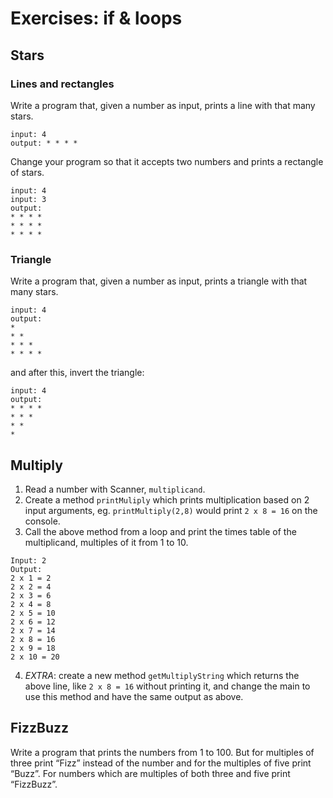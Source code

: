 # Exercises: if & loops

## Stars

### Lines and rectangles

Write a program that, given a number as input, prints a line with that many stars.

```text
input: 4
output: * * * *
```

Change your program so that it accepts two numbers and prints a rectangle of stars.

```text
input: 4
input: 3
output: 
* * * *
* * * *
* * * *
```

### Triangle

Write a program that, given a number as input, prints a triangle with that many stars.

```text
input: 4
output: 
*
* *
* * *
* * * *
```

and after this, invert the triangle:

```text
input: 4
output: 
* * * *
* * *
* *
*
```

## Multiply

1. Read a number with Scanner, `multiplicand`.
2. Create a method `printMuliply` which prints multiplication based on 2 input arguments, eg. `printMultiply(2,8)`
   would print  `2 x 8 = 16` on the console.
3. Call the above method from a loop and print the times table of the multiplicand, multiples of it from 1 to 10.

```text
Input: 2
Output:
2 x 1 = 2
2 x 2 = 4
2 x 3 = 6
2 x 4 = 8
2 x 5 = 10
2 x 6 = 12
2 x 7 = 14
2 x 8 = 16
2 x 9 = 18
2 x 10 = 20
```

4. *EXTRA*: create a new method `getMultiplyString` which returns the above line, like `2 x 8 = 16` without printing it,
  and change the main to use this method and have the same output as above.

## FizzBuzz

Write a program that prints the numbers from 1 to 100. But for multiples of three print “Fizz” instead of the number
and for the multiples of five print “Buzz”. For numbers which are multiples of both three and five print “FizzBuzz”.

